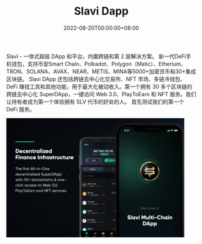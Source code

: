 ﻿---
title: "Slavi Dapp"
description: "Slavi.io 是第一个跨链 DeFi 移动应用程序，集成了 30 多个区块链、NFT 市场、冷钱包、内置 DEX"
date: 2022-08-20T00:00:00+08:00
lastmod: 2022-08-20T00:00:00+08:00
draft: false
authors: ["boogArno"]
featuredImage: "slavi-dapp.png"
tags: ["DeFi","Slavi Dapp"]
categories: ["nfts"]
nfts: ["DeFi"]
blockchain: "BSC"
website: "https://slavi.io"
twitter: "https://twitter.com/slavi_io"
discord: "https://discord.gg/cJMYhXqRhD"
telegram: "https://t.me/SlaviDappGroup"
github: "https://github.com/slvlabs"
youtube: "https://www.youtube.com/channel/UC3ij75WKQ9GI-YdDa6XJN6g"
twitch: ""
facebook: ""
instagram: "https://www.instagram.com/slavi_io/"
reddit: ""
medium: "https://medium.com/@SlaviDapp"
steam: ""
gitbook: ""
googleplay: ""
appstore: ""
status: "Live"
weight: 
lightgallery: true
toc: true
pinned: false
recommend: false
recommend1: false
---
Slavi - 一体式超级 DApp 和平台，内置跨链和第 2 层解决方案。
新一代DeFi手机钱包，支持币安Smart Chain、Polkadot、Polygon（Matic）、Etherium、TRON、SOLANA、AVAX、NEAR、METIS、MINA等5000+加密货币和30+集成区块链。
Slavi DApp 还包括跨链去中心化交易所、NFT 市场、多链冷钱包、DeFi 赚钱工具和其他功能，用于最大化被动收入。第一个拥有 30 多个区块链的跨链去中心化 SuperDApp，一键访问 Web 3.0、PlayToEarn 和 NFT 服务。我们让持有者成为第一个体验拥有 SLV 代币的好处的人。
首先测试我们的第一个 DeFi 服务。

![slavidapp-dapp-defi-bsc-image1_74146f891e2fc1e4ae1c35f2902bb6e0](slavidapp-dapp-defi-bsc-image1_74146f891e2fc1e4ae1c35f2902bb6e0.png)